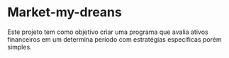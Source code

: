 # Market-my-dreans
Este projeto tem como objetivo criar uma programa que avalia ativos financeiros em um determina período com estratégias específicas porém simples.
